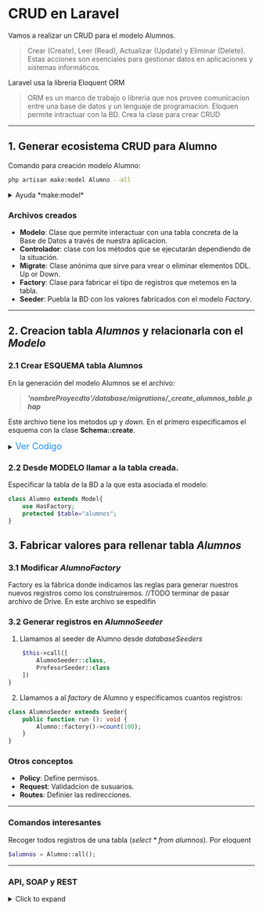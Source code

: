 # CRUD en Laravel
Vamos a realizar un CRUD para el modelo Alumnos.

> Crear (Create), Leer (Read), Actualizar (Update) y Eliminar (Delete). Estas acciones son esenciales para gestionar datos en aplicaciones y sistemas informáticos.

Laravel usa la libreria Eloquent ORM 
> ORM es un marco de trabajo o libreria que nos provee comunicacion entre una base de datos y un lenguaje de programacion.
> Eloquen permite intractuar con la BD. Crea la clase para crear CRUD

---
## 1. Generar ecosistema CRUD para Alumno
Comando para creación modelo Alumno:
``` bash 
php artisan make:model Alumno --all
```
<details><summary>Ayuda *make:model*</summary>

``` bash 
php artisan help make:model 
```
</details>

### Archivos creados
- **Modelo**: Clase que permite interactuar con una tabla concreta de la Base de Datos a través de nuestra aplicacion.
- **Controlador**: clase con los métodos que se ejecutarán dependiendo de la situación. 
- **Migrate**: Clase anónima que sirve para vrear o eliminar elementos DDL. Up or Down.
- **Factory**: Clase para fabricar el tipo de registros que metemos en la tabla. 
- **Seeder**: Puebla la BD con los valores fabricados con el modelo *Factory*.
---

## 2. Creacion tabla *Alumnos* y relacionarla con el *Modelo*


### 2.1 Crear ESQUEMA tabla Alumnos
En la generación del modelo  Alumnos se el archivo:
>    _**'nombreProyecdto'/database/migrations/_create_alumnos_table.phap**_

Este archivo tiene los metodos *up* y *down*. En el primero especificamos el esquema con la clase **Schema::create**.

<details>
  <summary> <span style="font-size:large; color: dodgerblue">Ver Codigo</span>  </summary>

```php
    public function up(): void
    {
        Schema::create('alumnos', function (Blueprint $table) {
            $table->id();
            $table->string("nombre");
            $table->string("email");
            $table->string("dir");
            $table->string("dni");
            $table->timestamps();
        });
    }
```
</details> <!-- Código esquema  -->

### 2.2 Desde MODELO llamar a la tabla creada. 
Especificar la tabla de la BD a la que esta asociada el modelo:
```php
class Alumno extends Model{
    use HasFactory;
    protected $table="alumnos";
}
```

## 3. Fabricar valores para rellenar tabla *Alumnos*
### 3.1 Modificar *AlumnoFactory*
Factory es la fábrica donde indicamos las reglas para generar nuestros nuevos registros como los construiremos.
//TODO terminar de pasar archivo de Drive. 
En este archivo se espedifin

### 3.2 Generar registros en *AlumnoSeeder*

1. Llamamos al seeder de Alumno desde *databaseSeeders*
```php
    $this->call([
        AlumnoSeeder::class,
        ProfesorSeeder::class    
    ])
}
```
2. Llamamos a al *factory* de Alumno y  especificamos cuantos registros: 
```php
class AlumnoSeeder extends Seeder{
    public function run (): void {
        Alumno::factory()->count(100);
    }
}
```

### Otros conceptos
- **Policy**: Define permisos. 
- **Request**: Validadcion de susuarios.
- **Routes**: Definier las redirecciones.

---
### Comandos interesantes

Recoger todos registros de una tabla (*select * from alumnos*). Por eloquent 
``` php
$alumnos = Alumno::all();
```
---
### API, SOAP y REST 
<details>
  <summary>Click  to expand </summary>

### API
    Representa un conjunto de reglas y herramientas que permiten la interacción entre diferentes software.
    Puede utilizar tanto REST como SOAP como protocolos de comunicación.
### REST (Transferencia de Estado Representacional)
      Se basa en un conjunto de principios arquitectónicos que utiliza el protocolo HTTP para realizar operaciones CRUD
    (Crear, Leer, Actualizar, Eliminar) en recursos. Especifica recomendaciones, como el uso de los métodos HTTP PUT 
    para actualizar todos los datos y PATCH para actualizar solo un tipo de datos en una solicitud al servidor.
### SOAP (Protocolo Simple de Acceso a Objeto)
       Es un protocolo de comunicación definido por estándares, como el W3C, que utiliza XML para la transmisión de 
    mensajes entre aplicaciones.
    A diferencia de REST, que utiliza principalmente HTTP, SOAP puede trabajar sobre otros protocolos de red.
</details>
